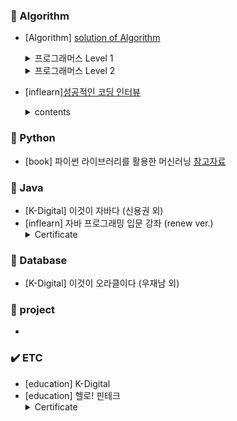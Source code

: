 ### 📕 Algorithm
   - [Algorithm] 
   [solution of Algorithm](https://seulhee030.tistory.com/category/python/python%20%EC%95%8C%EA%B3%A0%EB%A6%AC%EC%A6%98%20%EB%AC%B8%EC%A0%9C)
      <details><summary>프로그래머스 Level 1</summary>

         - 두개 뽑아서 더하기

         - 모든 레코드 조회하기

         - 최댓값 구하기

         - 완주하지 못한 선수

         - 모의고사

         - K번째수

         - 2016년

         - 가운데 글자 가져오기

         - 역순 정렬하기

         - 문자열 내 망므대로 정렬하기

         - 서울에서 김서방 찾기

         - 동물의 아이디와 이름

         - 제일 작은 수 제거하기

         - 정수 제곱근 판별

         - 자릿수 더하기

         - 어린 동물 찾기

         - 약수의 합

         - 문자열을 정수로 바꾸기

         - 소수 찾기

         - 아픈동물 찾기

         - 하샤드 수

         - 여러 기준으로 정렬하기

         - 이름이 없는 동물의 아이디

         - 행렬의 덧셈

         - 이름이 있는 동물의 아이디

         - 상위 n개 레코드

         - 체육복

         - 카펫

         - 콜라츠 추측

        </details>

        <details><summary>프로그래머스 Level 2</summary>

         - 주식가격

         - 프린터

         - 기능개발

         - 124 나라의 숫자

         - 더 맵게

         - 가장 큰 수

         - 피보나치 수

         - 최솟값 만들기

         - 타겟 넘버

         - 중성화 여부 파악하기

         - 이름에 el 들어가는 동물 찾기

         - 루시와 엘라 찾기

         - 동명 동물 수 찾기

         - NULL 처리하기

         - 중복 제거하기

         - 고양이와 개는 몇 마리 있을까

         - 동물 수 구하기

        </details>
  
   - [inflearn][성공적인 코딩 인터뷰](https://github.com/pakseulhee/coding-interview.git)
      <details><summary>contents</summary>
   
      - 객체지향 프로그래밍 (OOP) 개념

      - 빅오 표기법(Big O Notation)

      - 정렬 (sort)
      </details>


### 📙 Python
- [book] 파이썬 라이브러리를 활용한 머신러닝 [참고자료](https://github.com/pakseulhee/introduction_to_ml_with_python)


### 📒 Java
- [K-Digital] 이것이 자바다 (신용권 외)
- [inflearn] 자바 프로그래밍 입문 강좌 (renew ver.) <details><summary>Certificate</summary>
   <img width="569" alt="캡처" src="https://user-images.githubusercontent.com/55427048/104747960-80a4ea80-5794-11eb-845f-1a3c44aec882.PNG">
  </details>
  


### 📗 Database
- [K-Digital] 이것이 오라클이다 (우재남 외)


### 📘 project
- 


### ✔️ ETC
- [education] K-Digital
- [education] 헬로! 핀테크 <details><summary>Certificate</summary>
    <img width="279" alt="1" src="https://user-images.githubusercontent.com/55427048/104749424-273dbb00-5796-11eb-8961-8bb427cc4d5a.PNG">
  </details>
